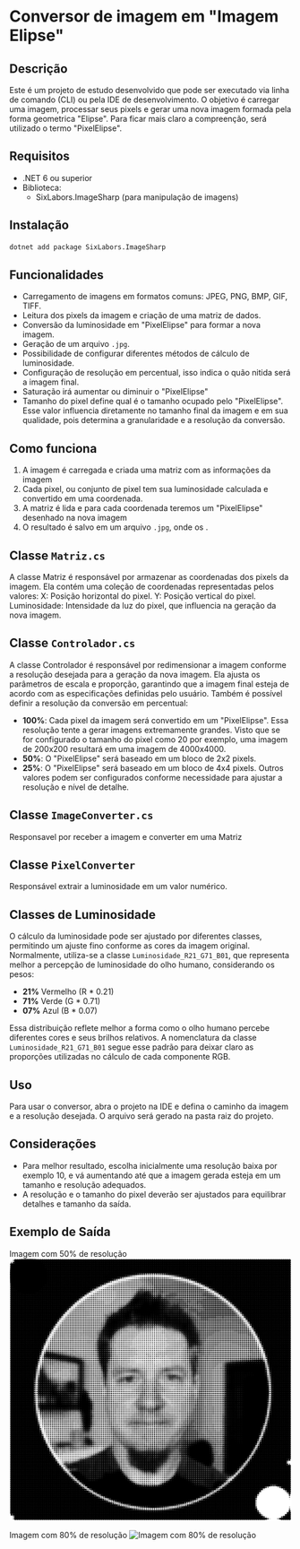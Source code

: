 # Conversor de imagem em "Imagem Elipse"

## Descrição

Este é um projeto de estudo desenvolvido que pode ser executado via linha de comando (CLI) ou pela IDE de desenvolvimento. 
O objetivo é carregar uma imagem, processar seus pixels e gerar uma nova imagem formada pela forma geometrica "Elipse".
Para ficar mais claro a compreenção, será utilizado o termo "PixelElipse".


## Requisitos

- .NET 6 ou superior
- Biblioteca:
  - SixLabors.ImageSharp (para manipulação de imagens)

## Instalação

```bash
dotnet add package SixLabors.ImageSharp
```

## Funcionalidades

- Carregamento de imagens em formatos comuns: JPEG, PNG, BMP, GIF, TIFF.
- Leitura dos pixels da imagem e criação de uma matriz de dados.
- Conversão da luminosidade em "PixelElipse" para formar a nova imagem.
- Geração de um arquivo `.jpg`.
- Possibilidade de configurar diferentes métodos de cálculo de luminosidade.
- Configuração de resolução em percentual, isso indica o quão nitida será a imagem final.
- Saturação irá aumentar ou diminuir o "PixelElipse"
- Tamanho do pixel define qual é o tamanho ocupado pelo "PixelElipse". Esse valor influencia diretamente no tamanho final da imagem e em sua qualidade, pois determina a granularidade e a resolução da conversão.


## Como funciona

1. A imagem é carregada e criada uma matriz com as informações da imagem
2. Cada pixel, ou conjunto de pixel tem sua luminosidade calculada e convertido em uma coordenada.
3. A matriz é lida e para cada coordenada teremos um "PixelElipse" desenhado na nova imagem
4. O resultado é salvo em um arquivo `.jpg`, onde os .


## Classe `Matriz.cs`
A classe Matriz é responsável por armazenar as coordenadas dos pixels da imagem. Ela contém uma coleção de coordenadas representadas pelos valores:
X: Posição horizontal do pixel.
Y: Posição vertical do pixel.
Luminosidade: Intensidade da luz do pixel, que influencia na geração da nova imagem.

## Classe `Controlador.cs`
A classe Controlador é responsável por redimensionar a imagem conforme a resolução desejada para a geração da nova imagem. Ela ajusta os parâmetros de escala e proporção, garantindo que a imagem final esteja de acordo com as especificações definidas pelo usuário.
Também é possível definir a resolução da conversão em percentual:
- **100%**: Cada pixel da imagem será convertido em um "PixelElipse". Essa resolução tente a gerar imagens extremamente grandes. Visto que se for configurado o tamanho do pixel como 20 por exemplo, uma imagem de 200x200 resultará em uma imagem de 4000x4000.
- **50%**: O "PixelElipse" será baseado em um bloco de 2x2 pixels.
- **25%**: O "PixelElipse" será baseado em um bloco de 4x4 pixels.
Outros valores podem ser configurados conforme necessidade para ajustar a resolução e nível de detalhe.


## Classe `ImageConverter.cs`
Responsavel por receber a imagem e converter em uma Matriz


## Classe `PixelConverter`
Responsável extrair a luminosidade em um valor numérico.


## Classes de Luminosidade

O cálculo da luminosidade pode ser ajustado por diferentes classes, permitindo um ajuste fino conforme as cores da imagem original. Normalmente, utiliza-se a classe `Luminosidade_R21_G71_B01`, que representa melhor a percepção de luminosidade do olho humano, considerando os pesos:

- **21%** Vermelho (R * 0.21)
- **71%** Verde (G * 0.71)
- **07%** Azul (B * 0.07)

Essa distribuição reflete melhor a forma como o olho humano percebe diferentes cores e seus brilhos relativos. A nomenclatura da classe `Luminosidade_R21_G71_B01` segue esse padrão para deixar claro as proporções utilizadas no cálculo de cada componente RGB.

## Uso

Para usar o conversor, abra o projeto na IDE e defina o caminho da imagem e a resolução desejada. O arquivo será gerado na pasta raiz do projeto.


## Considerações

- Para melhor resultado, escolha inicialmente uma resolução baixa por exemplo 10, e vá aumentando até que a imagem gerada esteja em um tamanho e resolução adequados.
- A resolução e o tamanho do pixel deverão ser ajustados para equilibrar detalhes e tamanho da saída.

## Exemplo de Saída

Imagem com 50% de resolução
![Imagem com 50% de resolução](ImagemGerada-resolucao50.jpg)

Imagem com 80% de resolução
![Imagem com 80% de resolução](ImagemGerada-resolucao80.jpg)







